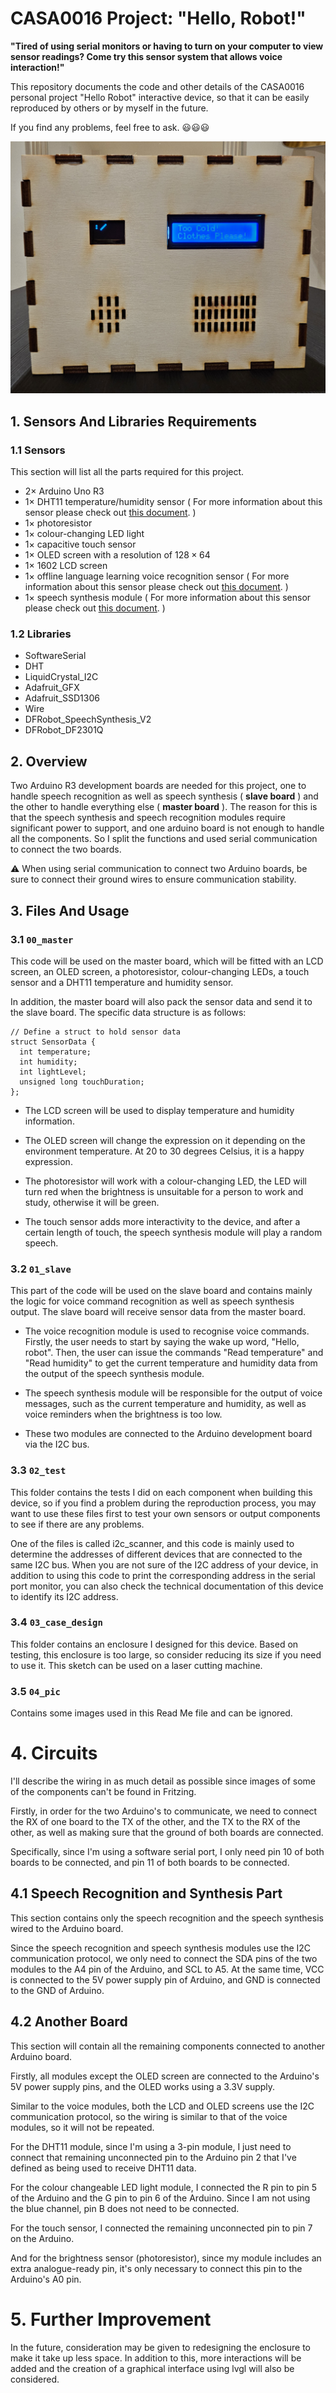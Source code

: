 # CASA0016 Project: "Hello, Robot!"

**"Tired of using serial monitors or having to turn on your computer to view sensor readings? Come try this sensor system that allows voice interaction!"**

This repository documents the code and other details of the CASA0016 personal project "Hello Robot" interactive device, so that it can be easily reproduced by others or by myself in the future.

If you find any problems, feel free to ask. :smiley::smiley::smiley:

![Device Pic](https://github.com/Ereshkigallll/CASA0016/blob/master/04_pic/face.jpg)

## 1. Sensors And Libraries Requirements

### 1.1 Sensors
This section will list all the parts required for this project.

- $2 \times$ Arduino Uno R3
- $1 \times$ DHT11 temperature/humidity sensor ( For more information about this sensor please check out [this document](https://components101.com/sensors/dht11-temperature-sensor). )
- $1 \times$ photoresistor
- $1 \times$ colour-changing LED light
- $1 \times$ capacitive touch sensor
- $1 \times$ OLED screen with a resolution of $128\times 64$
- $1 \times$ 1602 LCD screen
- $1 \times$ offline language learning voice recognition sensor ( For more information about this sensor please check out [this document](https://wiki.dfrobot.com/SKU_SEN0539-EN_Gravity_Voice_Recognition_Module_I2C_UART). )
- $1 \times$ speech synthesis module ( For more information about this sensor please check out [this document](https://wiki.dfrobot.com/Gravity_Speech_Synthesis_Module_V2_SKU_DFR0760). )


### 1.2 Libraries
- SoftwareSerial
- DHT
- LiquidCrystal_I2C
- Adafruit_GFX
- Adafruit_SSD1306
- Wire
- DFRobot_SpeechSynthesis_V2
- DFRobot_DF2301Q

## 2. Overview

Two Arduino R3 development boards are needed for this project, one to handle speech recognition as well as speech synthesis ( **slave board** ) and the other to handle everything else ( **master board** ). The reason for this is that the speech synthesis and speech recognition modules require significant power to support, and one arduino board is not enough to handle all the components. So I split the functions and used serial communication to connect the two boards.

:warning: When using serial communication to connect two Arduino boards, be sure to connect their ground wires to ensure communication stability.

## 3. Files And Usage

### 3.1 `00_master`

This code will be used on the master board, which will be fitted with an LCD screen, an OLED screen, a photoresistor, colour-changing LEDs, a touch sensor and a DHT11 temperature and humidity sensor.

In addition, the master board will also pack the sensor data and send it to the slave board. The specific data structure is as follows:

```
// Define a struct to hold sensor data
struct SensorData {
  int temperature;
  int humidity;
  int lightLevel;
  unsigned long touchDuration;
};
```

- The LCD screen will be used to display temperature and humidity information.

- The OLED screen will change the expression on it depending on the environment temperature. At 20 to 30 degrees Celsius, it is a happy expression.

- The photoresistor will work with a colour-changing LED, the LED will turn red when the brightness is unsuitable for a person to work and study, otherwise it will be green.

- The touch sensor adds more interactivity to the device, and after a certain length of touch, the speech synthesis module will play a random speech.

### 3.2 `01_slave`

This part of the code will be used on the slave board and contains mainly the logic for voice command recognition as well as speech synthesis output. The slave board will receive sensor data from the master board.

- The voice recognition module is used to recognise voice commands. Firstly, the user needs to start by saying the wake up word, "Hello, robot". Then, the user can issue the commands "Read temperature" and "Read humidity" to get the current temperature and humidity data from the output of the speech synthesis module.

- The speech synthesis module will be responsible for the output of voice messages, such as the current temperature and humidity, as well as voice reminders when the brightness is too low.

- These two modules are connected to the Arduino development board via the I2C bus.

### 3.3 `02_test`
This folder contains the tests I did on each component when building this device, so if you find a problem during the reproduction process, you may want to use these files first to test your own sensors or output components to see if there are any problems.

One of the files is called i2c_scanner, and this code is mainly used to determine the addresses of different devices that are connected to the same I2C bus. When you are not sure of the I2C address of your device, in addition to using this code to print the corresponding address in the serial port monitor, you can also check the technical documentation of this device to identify its I2C address.

### 3.4 `03_case_design`
This folder contains an enclosure I designed for this device. Based on testing, this enclosure is too large, so consider reducing its size if you need to use it. This sketch can be used on a laser cutting machine.

### 3.5 `04_pic`
Contains some images used in this Read Me file and can be ignored.

# 4. Circuits

I'll describe the wiring in as much detail as possible since images of some of the components can't be found in Fritzing.

Firstly, in order for the two Arduino's to communicate, we need to connect the RX of one board to the TX of the other, and the TX to the RX of the other, as well as making sure that the ground of both boards are connected.

Specifically, since I'm using a software serial port, I only need pin 10 of both boards to be connected, and pin 11 of both boards to be connected.

## 4.1 Speech Recognition and Synthesis Part
This section contains only the speech recognition and the speech synthesis wired to the Arduino board.

Since the speech recognition and speech synthesis modules use the I2C communication protocol, we only need to connect the SDA pins of the two modules to the A4 pin of the Arduino, and SCL to A5. At the same time, VCC is connected to the 5V power supply pin of Arduino, and GND is connected to the GND of Arduino.

## 4.2 Another Board
This section will contain all the remaining components connected to another Arduino board.

Firstly, all modules except the OLED screen are connected to the Arduino's 5V power supply pins, and the OLED works using a 3.3V supply.

Similar to the voice modules, both the LCD and OLED screens use the I2C communication protocol, so the wiring is similar to that of the voice modules, so it will not be repeated.

For the DHT11 module, since I'm using a 3-pin module, I just need to connect that remaining unconnected pin to the Arduino pin 2 that I've defined as being used to receive DHT11 data.

For the colour changeable LED light module, I connected the R pin to pin 5 of the Arduino and the G pin to pin 6 of the Arduino. Since I am not using the blue channel, pin B does not need to be connected.

For the touch sensor, I connected the remaining unconnected pin to pin 7 on the Arduino.

And for the brightness sensor (photoresistor), since my module includes an extra analogue-ready pin, it's only necessary to connect this pin to the Arduino's A0 pin.


# 5. Further Improvement
In the future, consideration may be given to redesigning the enclosure to make it take up less space. In addition to this, more interactions will be added and the creation of a graphical interface using lvgl will also be considered.